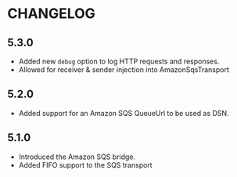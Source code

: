 CHANGELOG
=========

5.3.0
-----

 * Added new `debug` option to log HTTP requests and responses.
 * Allowed for receiver & sender injection into AmazonSqsTransport

5.2.0
-----

 * Added support for an Amazon SQS QueueUrl to be used as DSN.

5.1.0
-----

 * Introduced the Amazon SQS bridge.
 * Added FIFO support to the SQS transport

